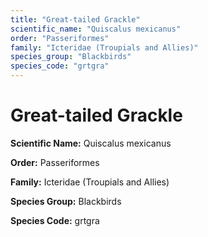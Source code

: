 ```yaml
---
title: "Great-tailed Grackle"
scientific_name: "Quiscalus mexicanus"
order: "Passeriformes"
family: "Icteridae (Troupials and Allies)"
species_group: "Blackbirds"
species_code: "grtgra"
---
```


# Great-tailed Grackle

**Scientific Name:** Quiscalus mexicanus

**Order:** Passeriformes

**Family:** Icteridae (Troupials and Allies)

**Species Group:** Blackbirds

**Species Code:** grtgra
